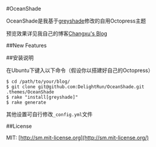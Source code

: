 #OceanShade

OceanShade是我基于[greyshade](https://github.com/shashankmehta/greyshade)修改的自用Octopress主题

预览效果详见我自己的博客[Changxu's Blog](http://changxu.me)

##New Features

##安装说明

在Ubuntu下键入以下命令（假设你以搭建好自己的Octopress）

    $ cd /path/to/your/blog/
    $ git clone git@github.com:DelightRun/OceanShade.git .themes/OceanShade
    $ rake "install[greyshade]"
    $ rake generate

其他设置可自行修改`_config.yml`文件
  
##License

MIT: [http://sm.mit-license.org](http://sm.mit-license.org/)
